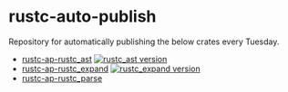 # rustc-auto-publish

Repository for automatically publishing the below crates every Tuesday.

- [rustc-ap-rustc_ast][rustc-ast-crate] [![rustc_ast version][rustc-ast-version-badge]][rustc-ast-crate]
- [rustc-ap-rustc_expand][rustc-expand-crate] [![rustc_expand version][rustc-expand-version-badge]][rustc-expand-crate]
- [rustc-ap-rustc_parse](https://crates.io/crates/rustc-ap_rustc_parse)

[rustc-ast-version-badge]: https://img.shields.io/crates/v/rustc-ap_rustc_ast?style=flat-square
[rustc-ast-crate]: https://crates.io/crates/rustc-ap_rustc_ast
[rustc-expand-version-badge]: https://img.shields.io/crates/v/rustc-ap_rustc_expand?style=flat-square
[rustc-expand-crate]: https://crates.io/crates/rustc-ap_rustc_expand
